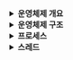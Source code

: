 <details>
<summary><b>운영체제 개요</b></summary>
<div markdown="1">

- 운영체제 소개
  - 테스트 1
  - 테스트 2
- 운영체제 필요성
- 운영체제 정의
- 운영체제 역할
</div>
</details>

<details>
<summary><b>운영체제 구조</b></summary>
<div markdown="1">

- 커널
- 시스템 호출
</div>
</details>

<details>
<summary><b>프로세스</b></summary>
<div markdown="1">

- 프로세스 개념
- 프로세스 상태
- 프로세스 제어 블록
- 프로세스 문맥 교환
</div>
</details>


<details>
<summary><b>스레드</b></summary>
<div markdown="1">

- 스레드 개념
- 멀티스레드의 구조
- 멀티스레드의 장단점
- 멀티 프로세스 VS 멀티 스레드
</div>
</details>
